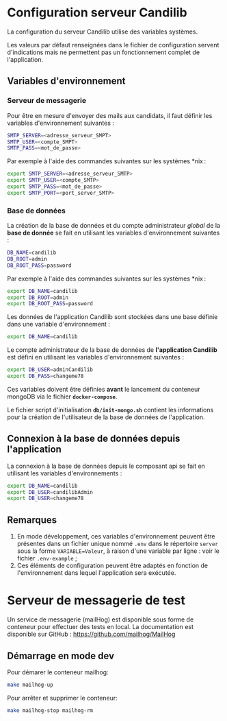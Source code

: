 # Configuration serveur Candilib

La configuration du serveur Candilib utilise des variables systèmes.

Les valeurs par défaut renseignées dans le fichier de configuration servent d'indications mais ne permettent pas un fonctionnement complet de l'application.

## Variables d'environnement

### Serveur de messagerie

Pour être en mesure d'envoyer des mails aux candidats, il faut définir les variables d'environnement suivantes :

```bash
SMTP_SERVER=<adresse_serveur_SMPT>
SMTP_USER=<compte_SMPT>
SMTP_PASS=<mot_de_passe>
```

Par exemple à l'aide des commandes suivantes sur les systèmes *nix :

```bash
export SMTP_SERVER=<adresse_serveur_SMTP>
export SMTP_USER=<compte_SMTP>
export SMTP_PASS=<mot_de_passe>
export SMTP_PORT=<port_server_SMTP>
```

### Base de données

La création de la base de données et du compte administrateur _global_ de la __base de donnée__ se fait en utilisant les variables d'environnement suivantes :

```bash
DB_NAME=candilib
DB_ROOT=admin
DB_ROOT_PASS=password
```

Par exemple à l'aide des commandes suivantes sur les systèmes *nix :

```bash
export DB_NAME=candilib
export DB_ROOT=admin
export DB_ROOT_PASS=password
```

Les données de l'application Candilib sont stockées dans une base définie dans une variable d'environnement :

```bash
export DB_NAME=candilib
```

Le compte administrateur de la base de données de __l'application Candilib__ est défini en utilisant les variables d'environnement suivantes :

```bash
export DB_USER=adminCandilib
export DB_PASS=changeme78
```

Ces variables doivent être définies __avant__ le lancement du conteneur mongoDB via le fichier __`docker-compose`__.

Le fichier script d'initialisation __`db/init-mongo.sh`__ contient les informations pour la création de l'utilisateur de la base de données de l'application.

## Connexion à la base de données depuis l'application

La connexion à la base de données depuis le composant api se fait en utilisant les variables d'environnements :

```bash
export DB_NAME=candilib
export DB_USER=candilibAdmin
export DB_USER=changeme78
```

## Remarques

1. En mode développement, ces variables d'environnement peuvent être présentes dans un fichier unique nommé `.env` dans le répertoire `server`
   sous la forme `VARIABLE=Valeur`, à raison d'une variable par ligne : voir le fichier `.env-example` ;
2. Ces éléments de configuration peuvent être adaptés en fonction de l'environnement dans lequel l'application sera exécutée.

# Serveur de messagerie de test

Un service de messagerie (mailHog) est disponible sous forme de conteneur pour effectuer des tests en local. La documentation est disponible sur GitHub : https://github.com/mailhog/MailHog

## Démarrage en mode dev

Pour démarer le conteneur mailhog:

```bash
make mailhog-up
```

Pour arrêter et supprimer le conteneur:

```bash
make mailhog-stop mailhog-rm
```
